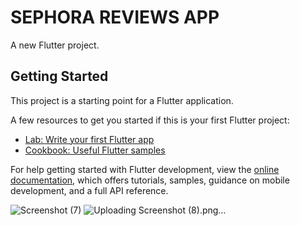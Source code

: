 # SEPHORA REVIEWS APP

A new Flutter project.

## Getting Started

This project is a starting point for a Flutter application.

A few resources to get you started if this is your first Flutter project:

- [Lab: Write your first Flutter app](https://docs.flutter.dev/get-started/codelab)
- [Cookbook: Useful Flutter samples](https://docs.flutter.dev/cookbook)

For help getting started with Flutter development, view the
[online documentation](https://docs.flutter.dev/), which offers tutorials,
samples, guidance on mobile development, and a full API reference.

![Screenshot (7)](https://github.com/mAnethiA/Sephora_APP/assets/42315297/102b80f2-8e82-475d-9c81-629a59df4c5c)
![Uploading Screenshot (8).png…]()
